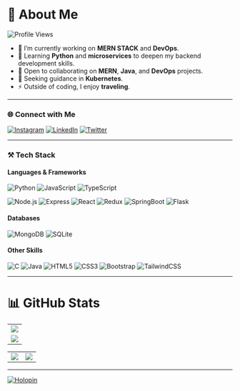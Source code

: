 # 💫 About Me  
![Profile Views](https://komarev.com/ghpvc/?username=Shifamaqsood&label=Profile+views&style=for-the-badge&color=green)

- 🔭 I’m currently working on **MERN STACK** and **DevOps**.  
- 🌱 Learning **Python** and **microservices** to deepen my backend development skills.  
- 👯 Open to collaborating on **MERN**, **Java**, and **DevOps** projects.  
- 🤔 Seeking guidance in **Kubernetes**.  
- ⚡ Outside of coding, I enjoy **traveling**.

---

### 🌐 Connect with Me  
[![Instagram](https://img.shields.io/badge/Instagram-%23E4405F.svg?logo=Instagram&logoColor=white)](https://www.instagram.com/shifamaqsood7/) 
[![LinkedIn](https://img.shields.io/badge/LinkedIn-%230077B5.svg?logo=linkedin&logoColor=white)](https://www.linkedin.com/in/shifa-maqsood-97a0b265/) 
[![Twitter](https://img.shields.io/badge/Twitter-%231DA1F2.svg?logo=Twitter&logoColor=white)](https://x.com/shifa-maqsood)

---

### ⚒️ Tech Stack  
#### Languages & Frameworks  
![Python](https://img.shields.io/badge/Python-3776AB?style=for-the-badge&logo=python&logoColor=white)
![JavaScript](https://img.shields.io/badge/JavaScript-323330?style=for-the-badge&logo=javascript&logoColor=F7DF1E)
![TypeScript](https://img.shields.io/badge/TypeScript-007ACC?style=for-the-badge&logo=typescript&logoColor=white)

![Node.js](https://img.shields.io/badge/Node.js-43853D?style=for-the-badge&logo=node.js&logoColor=white)
![Express](https://img.shields.io/badge/Express.js-404D59?style=for-the-badge&logo=express&logoColor=white)
![React](https://img.shields.io/badge/React-20232A?style=for-the-badge&logo=react&logoColor=61DAFB)
![Redux](https://img.shields.io/badge/Redux-593D88?style=for-the-badge&logo=redux&logoColor=white)
![SpringBoot](https://img.shields.io/badge/SpringBoot-6DB33F?style=for-the-badge&logo=spring&logoColor=white)
![Flask](https://img.shields.io/badge/Flask-000000?style=for-the-badge&logo=flask&logoColor=white)

#### Databases  
![MongoDB](https://img.shields.io/badge/MongoDB-4EA94B?style=for-the-badge&logo=mongodb&logoColor=white)
![SQLite](https://img.shields.io/badge/SQLite-07405E?style=for-the-badge&logo=sqlite&logoColor=white)

#### Other Skills  
![C](https://img.shields.io/badge/C-00599C?style=for-the-badge&logo=c&logoColor=white)
![Java](https://img.shields.io/badge/Java-ED8B00?style=for-the-badge&logo=openjdk&logoColor=white)
![HTML5](https://img.shields.io/badge/HTML5-E34F26?style=for-the-badge&logo=html5&logoColor=white)
![CSS3](https://img.shields.io/badge/CSS3-1572B6?style=for-the-badge&logo=css3&logoColor=white)
![Bootstrap](https://img.shields.io/badge/Bootstrap-563D7C?style=for-the-badge&logo=bootstrap&logoColor=white)
![TailwindCSS](https://img.shields.io/badge/Tailwind_CSS-38B2AC?style=for-the-badge&logo=tailwind-css&logoColor=white)

---

# 📊 GitHub Stats  
<table>
  <tr>
    <td><img src="https://github-readme-streak-stats.herokuapp.com?user=Shifamaqsood&theme=neon-palenight&hide_border=true&card_width=705"></td>
  </tr>
  <tr>
    <td><img src="http://github-profile-summary-cards.vercel.app/api/cards/profile-details?username=Shifamaqsood&theme=2077"></td>
  </tr>
</table>

<table>
  <tr>
    <td><img src="http://github-profile-summary-cards.vercel.app/api/cards/stats?username=Shifamaqsood&theme=aura_dark"></td>
    <td><img src="http://github-profile-summary-cards.vercel.app/api/cards/most-commit-language?username=Shifamaqsood&theme=aura_dark"></td>
  </tr>
</table>

---

[![Holopin](https://holopin.me/Shifamaqsood)](https://holopin.io/@Shifamaqsood)
